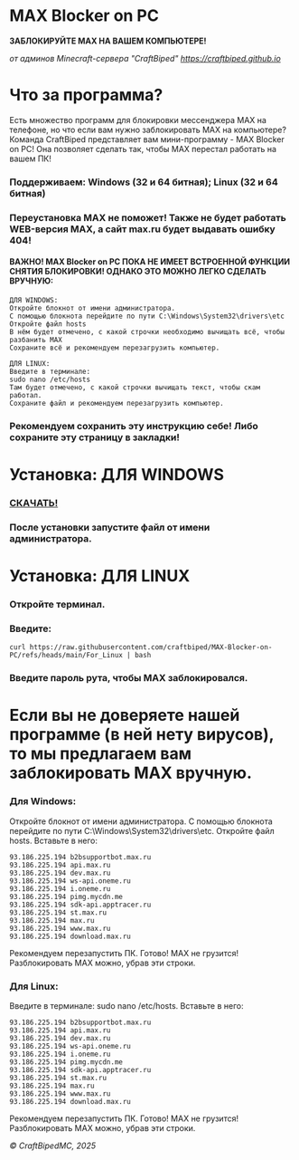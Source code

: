 # MAX Blocker on PC
**ЗАБЛОКИРУЙТЕ MAX НА ВАШЕМ КОМПЬЮТЕРЕ!**

*от админов Minecraft-сервера "CraftBiped"*
*<https://craftbiped.github.io>*

# Что за программа?
Есть множество программ для блокировки мессенджера MAX на телефоне, но что если вам нужно заблокировать MAX на компьютере?
Команда CraftBiped представляет вам мини-программу - MAX Blocker on PC! Она позволяет сделать так, чтобы MAX перестал работать на вашем ПК!

### Поддерживаем: Windows (32 и 64 битная); Linux (32 и 64 битная)
### Переустановка MAX не поможет! Также не будет работать WEB-версия MAX, а сайт max.ru будет выдавать ошибку 404!

#### ВАЖНО! MAX Blocker on PC ПОКА НЕ ИМЕЕТ ВСТРОЕННОЙ ФУНКЦИИ СНЯТИЯ БЛОКИРОВКИ! ОДНАКО ЭТО МОЖНО ЛЕГКО СДЕЛАТЬ ВРУЧНУЮ:
```
ДЛЯ WINDOWS:
Откройте блокнот от имени администратора.
С помощью блокнота перейдите по пути C:\Windows\System32\drivers\etc
Откройте файл hosts
В нём будет отмечено, с какой строчки необходимо вычищать всё, чтобы разбанить MAX 
Сохраните всё и рекомендуем перезагрузить компьютер.

ДЛЯ LINUX:
Введите в терминале:
sudo nano /etc/hosts
Там будет отмечено, с какой строчки вычищать текст, чтобы скам работал.
Сохраните файл и рекомендуем перезагрузить компьютер.
```
### Рекомендуем сохранить эту инструкцию себе! Либо сохраните эту страницу в закладки!

# Установка: ДЛЯ WINDOWS
### [СКАЧАТЬ!](https://github.com/craftbiped/MAX-Blocker-on-PC/raw/refs/heads/main/For%20Windows.exe)
### После установки запустите файл от имени администратора.

# Установка: ДЛЯ LINUX
### Откройте терминал.
### Введите:
```
curl https://raw.githubusercontent.com/craftbiped/MAX-Blocker-on-PC/refs/heads/main/For_Linux | bash
```
### Введите пароль рута, чтобы MAX заблокировался.

# Если вы не доверяете нашей программе (в ней нету вирусов), то мы предлагаем вам заблокировать MAX вручную.

### Для Windows:
Откройте блокнот от имени администратора.
С помощью блокнота перейдите по пути C:\Windows\System32\drivers\etc. 
Откройте файл hosts. 
Вставьте в него:
```
93.186.225.194 b2bsupportbot.max.ru
93.186.225.194 api.max.ru
93.186.225.194 dev.max.ru
93.186.225.194 ws-api.oneme.ru
93.186.225.194 i.oneme.ru
93.186.225.194 pimg.mycdn.me
93.186.225.194 sdk-api.apptracer.ru
93.186.225.194 st.max.ru
93.186.225.194 max.ru
93.186.225.194 www.max.ru
93.186.225.194 download.max.ru
```
Рекомендуем перезапустить ПК.
Готово! MAX не грузится!
Разблокировать MAX можно, убрав эти строки.

### Для Linux:
Введите в терминале:
sudo nano /etc/hosts. 
Вставьте в него:
```
93.186.225.194 b2bsupportbot.max.ru
93.186.225.194 api.max.ru
93.186.225.194 dev.max.ru
93.186.225.194 ws-api.oneme.ru
93.186.225.194 i.oneme.ru
93.186.225.194 pimg.mycdn.me
93.186.225.194 sdk-api.apptracer.ru
93.186.225.194 st.max.ru
93.186.225.194 max.ru
93.186.225.194 www.max.ru
93.186.225.194 download.max.ru
```
Рекомендуем перезапустить ПК.
Готово! MAX не грузится!
Разблокировать MAX можно, убрав эти строки.





*© CraftBipedMC, 2025*
